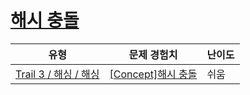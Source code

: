 # [해시 충돌](https://www.codetree.ai/trails/complete/curated-cards/intro-hash-collusion)

|유형|문제 경험치|난이도|
|---|---|---|
|[Trail 3 / 해싱 / 해싱](https://www.codetree.ai/trail-info/novice-high/)|[[Concept]해시 충돌](https://www.codetree.ai/trails/complete/curated-cards/intro-hash-collusion/)|쉬움|

